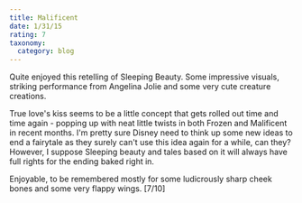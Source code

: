 ```yaml
---
title: Malificent
date: 1/31/15
rating: 7
taxonomy:
  category: blog
---
```


Quite enjoyed this retelling of Sleeping Beauty.  Some impressive visuals, striking performance from Angelina Jolie and some very cute creature creations.  

True love's kiss seems to be a little concept that gets rolled out time and time again - popping up with neat little twists in both Frozen and Malificent in recent months.  I'm pretty sure Disney need to think up some new ideas to end a fairytale as they surely can't use this idea again for a while, can they?  However, I suppose Sleeping beauty and tales based on it will always have full rights for the ending baked right in.

Enjoyable, to be remembered mostly for some ludicrously sharp cheek bones and some very flappy wings.  [7/10]